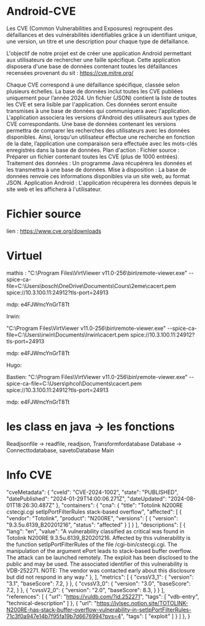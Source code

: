 # Android-CVE

Les CVE (Common Vulnerabilities and Exposures) regroupent des défaillances et des vulnérabilités identifiables grâce à un identifiant unique, une version, un titre et une description pour chaque type de défaillance. 

L'objectif de notre projet est de créer une application Android permettant aux utilisateurs de rechercher une faille spécifique. Cette application disposera d'une base de données contenant toutes les défaillances recensées provenant du sit : https://cve.mitre.org/

Chaque CVE correspond à une défaillance spécifique, classée selon plusieurs échelles. La base de données inclut toutes les CVE publiées uniquement pour l’année 2024.
Un fichier (JSON) contient la liste de toutes les CVE et sera lisible par l'application.  Ces données seront ensuite transmises à une base de données qui communiquera avec l'application.
L'application associera les versions d'Android des utilisateurs aux types de CVE correspondants. Une base de données contenant les versions permettra de comparer les recherches des utilisateurs avec les données disponibles. Ainsi, lorsqu'un utilisateur effectue une recherche en fonction de  la date, l’application une comparaison sera effectuée avec les mots-clés enregistrés dans la base de données.
Plan d'action :
Fichier source : Préparer un fichier contenant toutes les CVE (plus de 1000 entrées).
Traitement des données : Un programme Java récupérera les données et les transmettra à une base de données.
Mise à disposition : La base de données renvoie ces informations disponibles via un site web, au format JSON.
Application Android : L'application récupérera les données depuis le site web et les affichera à l'utilisateur.

# Fichier source
lien : https://www.cve.org/downloads

# Virtuel

mathis :
"C:\Program Files\VirtViewer v11.0-256\bin\remote-viewer.exe" --spice-ca-file=C:\Users\bosch\OneDrive\Documents\Cours\2eme\cacert.pem spice://10.3.100.11:24912?tls-port=24913

mdp: e4FJWmcYnGrT8Tt

Irwin:

"C:\Program Files\VirtViewer v11.0-256\bin\remote-viewer.exe" --spice-ca-file=C:\Users\irwin\Documents\Irwin\cacert.pem spice://10.3.100.11:24912?tls-port=24913

mdp: e4FJWmcYnGrT8Tt

Hugo:


Bastien:
"C:\Program Files\VirtViewer v11.0-256\bin\remote-viewer.exe" --spice-ca-file=C:\Users\phcol\Documents\cacert.pem spice://10.3.100.11:24912?tls-port=24913

mdp: e4FJWmcYnGrT8Tt

# les class en java -> les fonctions

Readjsonfile -> readfile, readjson, Transformfordatabase
Database -> Connecttodatabase, savetoDatabase
Main 

# Info CVE
"cveMetadata": {
    "cveId": "CVE-2024-1002",
        "state": "PUBLISHED",
        "datePublished": "2024-01-29T14:00:06.271Z",
        "dateUpdated": "2024-08-01T18:26:30.487Z"
    },
    "containers": {
        "cna": {
            "title": "Totolink N200RE cstecgi.cgi setIpPortFilterRules stack-based overflow",
            "affected": [
                {
                    "vendor": "Totolink",
                    "product": "N200RE",
                    "versions": [
                        {
                            "version": "9.3.5u.6139_B20201216",
                            "status": "affected"
                        }
                    ]
                }
            ],
            "descriptions": [
                {
                    "lang": "en",
                    "value": "A vulnerability classified as critical was found in Totolink N200RE 9.3.5u.6139_B20201216. Affected by this vulnerability is the function setIpPortFilterRules of the file /cgi-bin/cstecgi.cgi. The manipulation of the argument ePort leads to stack-based buffer overflow. The attack can be launched remotely. The exploit has been disclosed to the public and may be used. The associated identifier of this vulnerability is VDB-252271. NOTE: The vendor was contacted early about this disclosure but did not respond in any way."
                },
            ],
            "metrics": [
                {
                    "cvssV3_1": {
                        "version": "3.1",
                        "baseScore": 7.2,
                    }
                },
                {
                    "cvssV3_0": {
                        "version": "3.0",
                        "baseScore": 7.2,
                    }
                },
                {
                    "cvssV2_0": {
                        "version": "2.0",
                        "baseScore": 8.3,
                    }
                }
            ],
            "references": [
                {
                    "url": "https://vuldb.com/?id.252271",
                    "tags": [
                        "vdb-entry",
                        "technical-description"
                    ]
                },
                {
                    "url": "https://jylsec.notion.site/TOTOLINK-N200RE-has-stack-buffer-overflow-vulnerability-in-setIpPortFilterRules-71c3f0a947e14b7f95fa19b7d6676994?pvs=4",
                    "tags": [
                        "exploit"
                    ]
                }
            ]
        },
    }
